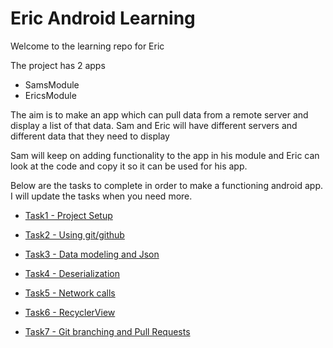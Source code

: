 # Eric Android Learning

Welcome to the learning repo for Eric

The project has 2 apps
- SamsModule
- EricsModule

The aim is to make an app which can pull data from a remote server and display a list of that data. Sam and Eric will have different servers and different data that they need to display

Sam will keep on adding functionality to the app in his module and Eric can look at the code and copy it so it can be used for his app.

Below are the tasks to complete in order to make a functioning android app. I will update the tasks when you need more.


- [Task1 - Project Setup](https://github.com/sdoward/eric_learning/blob/master/tasks/task1.md)

- [Task2 - Using git/github](https://github.com/sdoward/eric_learning/blob/master/tasks/task2.md)

- [Task3 - Data modeling and Json](https://github.com/sdoward/eric_learning/blob/master/tasks/task3.md)

- [Task4 - Deserialization](https://github.com/sdoward/eric_learning/blob/master/tasks/task4.md)

- [Task5 - Network calls](https://github.com/sdoward/eric_learning/blob/master/tasks/task5.md)

- [Task6 - RecyclerView](https://github.com/sdoward/eric_learning/blob/master/tasks/task6.md)

- [Task7 - Git branching and Pull Requests](https://github.com/sdoward/eric_learning/blob/master/tasks/task7.md)
